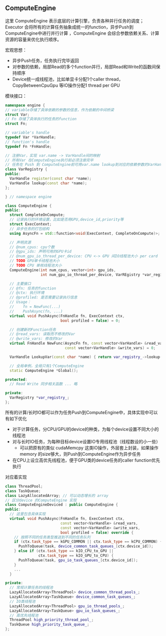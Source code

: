 ## ComputeEngine
这里 ComputeEngine 表示底层的计算引擎，负责各种并行任务的调度； Executor 会将所有的计算任务抽象成统一的function，异步Push到ComputeEngine中进行并行计算
，ComputeEngine 会综合参数依赖关系、计算资源的容量来优化执行顺序。

宏观思想：

- 异步Push任务，任务执行完毕返回
- 对参数的依赖，局部Read的多个function并行，局部Read和Write的函数间保持顺序
- Device统一成线程池，比如单显卡分配1个caller thread，CopyBetweenCpuGpu 等IO操作分配1 thread per GPU

模块接口：

```c++
namespace engine {
// variable存储了具体依赖的参数的信息，作为依赖的中间桥梁
struct Var;
// Fn 存储了具体执行的任务的function
struct Fn;

// variable's handle
typedef Var *VarHandle;
// function's handle
typedef Fn *FnHandle;

// 注册Var，实现 var.name -> VarHandle间的映射
// 所有Var 在ComputeEngine执行前必须注册完毕
// 任务在 Push 到 ComputeEngine前可用var.name lookup到对应的依赖参数的VarHandle
class VarRegistry {
public:
  VarHandle register(const char *name);
  VarHandle lookup(const char *name);
};

} // namespace engine

class ComputeEngine {
public:
  struct CompleteOnCompute;
  // 记录执行的环境设置，比如是否用GPU,device_id,priority等
  struct ExecContext;
  // 异步任务的打包结构
  using AsyncFn = std::function<void(ExecContext, CompleteOnCompute)>;

  // 声明资源
  // @num_cpus: cpu个数
  // @gpu_ids: 声明可用的GPU卡id
  // @num_gpu_io_thread_per_device: CPU <-> GPU 间IO线程池大小 per card
  // TODO GPU单卡线程池大小
  // TODO CPU 单核线程池大小
  ComputeEngine(int num_cpus, vector<int> gpu_ids,
                int num_gpu_io_thread_per_device, VarREgistry *var_registry);

  // 主要接口
  // @fn: 任务的function
  // @ctx: 执行环境
  // @profiled: 是否需要记录执行信息
  // Usage：
  //    fn = NewFunc(...)
  //    PushAsync(fn, ...)
  virtual void PushAsync(FnHandle fn, ExecContext ctx,
                         bool profiled = false) = 0;

  // 创建新的Function任务
  // @read_vars: 读取而不修改的Var
  // @write_vars: 修改的Var
  virtual FnHandle NewFunc(AsyncFn fn, const vector<VarHandle> &read_vars,
                           const vector<VarHandle> &write_vars) = 0;

  VarHandle LookupVar(const char *name) { return var_registry_->lookup(name); }

  // 全局单例，全局只有1个ComputeEngine
  static ComputeEngine *Global();

protected:
  // Read Write 同步相关函数 ... 略

private:
  VarRegistry *var_registry_;
};
```

所有的计算/长时IO都可以作为任务Push到ComputeEngine中，具体实现中可以有如下优化

- 对于计算任务，分CPU/GPU的device的种类，为每个device设置不同大小的线程池
- 对与长时IO任务，为每种目标device设置IO专用线程池（线程数设的小一些）
  - 可以把原有的类似 cudaMemcpy 这类IO操作，外层套上封装，如果操作memory 的size够大，则Push到ComputeEngine作为异步任务
- 在CPU上设立高优先线程池，便于GPU类的device任务的caller function优先执行

对应着实现

```c++
class ThreadPool;
class TaskQueue;
class LazyAllocatedArray; // 可以动态增长的 array
// 区分device 的ComputeEngine 实现
class ComputeEngineDeviced : public ComputeEngine {
public:
  // 这里包含具体实现
  virtual void PushAsync(FnHandle fn, ExecContext ctx,
                         const vector<VarHandle> &read_vars,
                         const vector<VarHandle> &write_vars,
                         bool profiled = false) override {
    // 按照不同的任务类型推送到不同的任务队列
    if (ctx.task_type == kGPU_COMMON || ctx.task_type == kCPU_COMMON) {
      PushToQueue(task, device_common_task_queues_[ctx.device_id]);
    } else if (ctx.task_type == kIO_CPU_to_GPU ||
               ctx.task_type == kIO_GPU_to_CPU) {
      PushToQueue(task, gpu_io_task_queues_[ctx.device_id]);
    }
    ...
  }

private:
  // 常规计算任务的线程池
  LazyAllocatedArray<ThreadPool> device_common_thread_pools_;
  LazyAllocatedArray<TaskQueue> device_common_task_queues_;
  // IO类线程池
  LazyAllocatedArray<ThreadPool> gpu_io_thread_pools_;
  LazyAllocatedArray<TaskQueue> gpu_io_task_queues_;
  // 高优先线程池
  ThreadPool high_priority_thread_pool_;
  TaskQueue high_priority_task_queue_;
};
```
